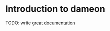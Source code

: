 # Introduction to dameon

TODO: write [great documentation](http://jacobian.org/writing/what-to-write/)
